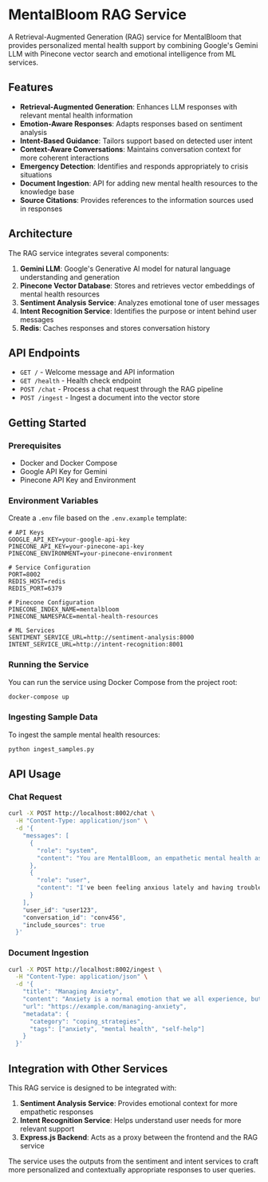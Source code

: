 # MentalBloom RAG Service

A Retrieval-Augmented Generation (RAG) service for MentalBloom that provides personalized mental health support by combining Google's Gemini LLM with Pinecone vector search and emotional intelligence from ML services.

## Features

- **Retrieval-Augmented Generation**: Enhances LLM responses with relevant mental health information
- **Emotion-Aware Responses**: Adapts responses based on sentiment analysis
- **Intent-Based Guidance**: Tailors support based on detected user intent
- **Context-Aware Conversations**: Maintains conversation context for more coherent interactions
- **Emergency Detection**: Identifies and responds appropriately to crisis situations
- **Document Ingestion**: API for adding new mental health resources to the knowledge base
- **Source Citations**: Provides references to the information sources used in responses

## Architecture

The RAG service integrates several components:

1. **Gemini LLM**: Google's Generative AI model for natural language understanding and generation
2. **Pinecone Vector Database**: Stores and retrieves vector embeddings of mental health resources
3. **Sentiment Analysis Service**: Analyzes emotional tone of user messages
4. **Intent Recognition Service**: Identifies the purpose or intent behind user messages
5. **Redis**: Caches responses and stores conversation history

## API Endpoints

- `GET /` - Welcome message and API information
- `GET /health` - Health check endpoint
- `POST /chat` - Process a chat request through the RAG pipeline
- `POST /ingest` - Ingest a document into the vector store

## Getting Started

### Prerequisites

- Docker and Docker Compose
- Google API Key for Gemini
- Pinecone API Key and Environment

### Environment Variables

Create a `.env` file based on the `.env.example` template:

```
# API Keys
GOOGLE_API_KEY=your-google-api-key
PINECONE_API_KEY=your-pinecone-api-key
PINECONE_ENVIRONMENT=your-pinecone-environment

# Service Configuration
PORT=8002
REDIS_HOST=redis
REDIS_PORT=6379

# Pinecone Configuration
PINECONE_INDEX_NAME=mentalbloom
PINECONE_NAMESPACE=mental-health-resources

# ML Services
SENTIMENT_SERVICE_URL=http://sentiment-analysis:8000
INTENT_SERVICE_URL=http://intent-recognition:8001
```

### Running the Service

You can run the service using Docker Compose from the project root:

```bash
docker-compose up
```

### Ingesting Sample Data

To ingest the sample mental health resources:

```bash
python ingest_samples.py
```

## API Usage

### Chat Request

```bash
curl -X POST http://localhost:8002/chat \
  -H "Content-Type: application/json" \
  -d '{
    "messages": [
      {
        "role": "system",
        "content": "You are MentalBloom, an empathetic mental health assistant."
      },
      {
        "role": "user",
        "content": "I've been feeling anxious lately and having trouble sleeping. What can I do?"
      }
    ],
    "user_id": "user123",
    "conversation_id": "conv456",
    "include_sources": true
  }'
```

### Document Ingestion

```bash
curl -X POST http://localhost:8002/ingest \
  -H "Content-Type: application/json" \
  -d '{
    "title": "Managing Anxiety",
    "content": "Anxiety is a normal emotion that we all experience, but sometimes it can become overwhelming...",
    "url": "https://example.com/managing-anxiety",
    "metadata": {
      "category": "coping_strategies",
      "tags": ["anxiety", "mental health", "self-help"]
    }
  }'
```

## Integration with Other Services

This RAG service is designed to be integrated with:

1. **Sentiment Analysis Service**: Provides emotional context for more empathetic responses
2. **Intent Recognition Service**: Helps understand user needs for more relevant support
3. **Express.js Backend**: Acts as a proxy between the frontend and the RAG service

The service uses the outputs from the sentiment and intent services to craft more personalized and contextually appropriate responses to user queries.
